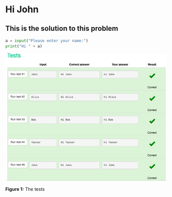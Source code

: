 # Hi John
## This is the solution to this problem
```.py
a = input("Please enter your name:")
print("Hi " + a)
```
![](https://github.com/thumulakaru/Unit-1/blob/main/Screen%20Shot%202022-08-26%20at%2016.56.40.png)

**Figure 1:** The tests
